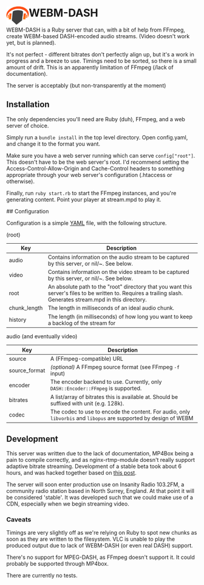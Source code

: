 # <img src="https://raw.githubusercontent.com/InsanityRadio/OnAirController/master/doc/headphones_dark.png" align="left" height=48 /> WEBM-DASH

WEBM-DASH is a Ruby server that can, with a bit of help from FFmpeg, create WEBM-based DASH-encoded audio streams. (Video doesn't work yet, but is planned).

It's not perfect - different bitrates don't perfectly align up, but it's a work in progress and a breeze to use. Timings need to be sorted, so there is a small amount of drift. This is an apparently limitation of FFmpeg (/lack of documentation). 

The server is acceptably (but non-transparently at the moment) 


## Installation

The only dependencies you'll need are Ruby (duh), FFmpeg, and a web server of choice. 

Simply run a `bundle install` in the top level directory. Open config.yaml, and change it to the format you want.

Make sure you have a web server running which can serve `config["root"]`. This doesn't have to be the web server's root. I'd recommend setting the Access-Control-Allow-Origin and Cache-Control headers to something appropriate through your web server's configuration (.htaccess or otherwise).

Finally, run `ruby start.rb` to start the FFmpeg instances, and you're generating content. Point your player at stream.mpd to play it. 

## Configuration

Configuration is a simple [YAML](http://docs.ansible.com/ansible/YAMLSyntax.html) file, with the following structure. 

(root)

| Key     | Description                         |
|---------|-------------------------------------|
| audio   | Contains information on the audio stream to be captured by this server, or nil/~. See below. |
| video   | Contains information on the video stream to be captured by this server, or nil/~. See below. |
| root    | An absolute path to the "root" directory that you want this server's files to be written to. Requires a trailing slash. <br /> Generates stream.mpd in this directory. |
| chunk_length | The length in milliseconds of an ideal audio chunk. |
| history | The length (in milliseconds) of how long you want to keep a backlog of the stream for |


audio (and eventually video)

| Key     | Description                         |
|---------|-------------------------------------|
| source  | A (FFmpeg-compatible) URL |
| source_format | *(optional)* A FFmpeg source format (see FFmpeg `-f` input) |
| encoder | The encoder backend to use. Currently, only `DASH::Encoder::FFmpeg` is supported. |
| bitrates | A list/array of bitrates this is available at. Should be suffixed with unit (e.g. 128k). |
| codec   | The codec to use to encode the content. For audio, only `libvorbis` and `libopus` are supported by design of WEBM |


## Development

This server was written due to the lack of documentation, MP4Box being a pain to compile correctly, and as nginx-rtmp-module doesn't really support adaptive bitrate streaming. Development of a stable beta took about 6 hours, and was hacked together based on [this post](http://wiki.webmproject.org/adaptive-streaming/instructions-to-do-webm-live-streaming-via-dash). 

The server will soon enter production use on Insanity Radio 103.2FM, a community radio station based in North Surrey, England. At that point it will be considered 'stable'. It was developed such that we could make use of a CDN, especially when we begin streaming video. 

### Caveats

Timings are very slightly off as we're relying on Ruby to spot new chunks as soon as they are written to the filesystem. VLC is unable to play the produced output due to lack of WEBM-DASH (or even real DASH) support. 

There's no support for MPEG-DASH, as FFmpeg doesn't support it. It could probably be supported through MP4box. 

There are currently no tests. 
